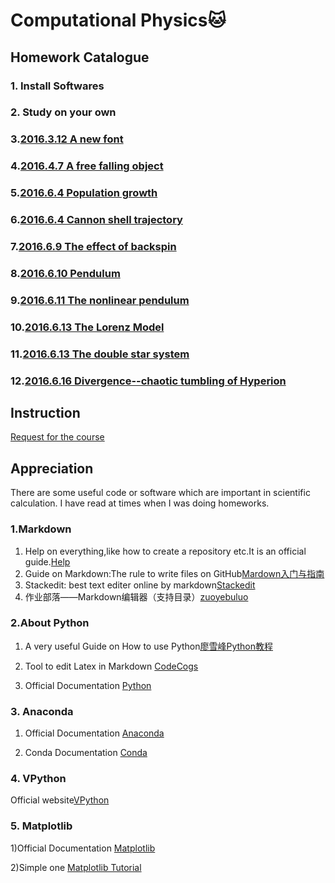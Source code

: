 # Computational Physics:cat:
## Homework Catalogue
### 1. Install Softwares
### 2. Study on your own
### 3.[2016.3.12 A new font](https://github.com/Nucleus2014/computationalphysics_N2014301020131/blob/master/homework_3/2016.3.12%20A%20new%20font.md)
### 4.[2016.4.7 A free falling object](https://github.com/Nucleus2014/computationalphysics_N2014301020131/blob/master/homework_4/2016.3.30%20A%20free%20falling%20object.md)
### 5.[2016.6.4 Population growth](https://github.com/Nucleus2014/computationalphysics_N2014301020131/blob/master/homework_5/2016.6.4%20Population%20growth.md)
### 6.[2016.6.4 Cannon shell trajectory](https://github.com/Nucleus2014/computationalphysics_N2014301020131/blob/master/homework_6/2016.6.4%20Cannon%20shell%20trajectory.md)
### 7.[2016.6.9 The effect of backspin](https://github.com/Nucleus2014/computationalphysics_N2014301020131/blob/master/homework_7/2016.6.9%20The%20effect%20of%20backspin.md)
### 8.[2016.6.10 Pendulum](https://github.com/Nucleus2014/computationalphysics_N2014301020131/blob/master/homework_8/2016.6.10%20Pendulum.md)
### 9.[2016.6.11 The nonlinear pendulum](https://github.com/Nucleus2014/computationalphysics_N2014301020131/blob/master/homework_9/2016.6.11%20Nonlinear%20pendulum.md)
### 10.[2016.6.13 The Lorenz Model](https://github.com/Nucleus2014/computationalphysics_N2014301020131/blob/master/homework_10/2016.6.13%20The%20Lorenz%20Model.md)
### 11.[2016.6.13 The double star system](https://github.com/Nucleus2014/computationalphysics_N2014301020131/blob/master/homework_11/2016.6.13%20The%20double%20star%20system.md)
### 12.[2016.6.16 Divergence--chaotic tumbling of Hyperion](https://github.com/Nucleus2014/computationalphysics_N2014301020131/blob/master/homework_12/2016.6.16%20Divergence.md)

## Instruction
[Request for the course](https://github.com/caihao/computational_physics_whu/blob/master/README.md)  

## Appreciation
There are some useful code or software which are important in scientific calculation. I have read at times when I was doing homeworks.
### 1.Markdown
1. Help on everything,like how to create a repository etc.It is an official guide.[Help](https://help.github.com/)
2. Guide on Markdown:The rule to write files on GitHub[Mardown入门与指南](http://sspai.com/25137)
3. Stackedit: best text editer online by markdown[Stackedit](https://stackedit.io/)
4. 作业部落——Markdown编辑器（支持目录）[zuoyebuluo](https://www.zybuluo.com/mdeditor)

### 2.About Python
1) A very useful Guide on How to use Python[廖雪峰Python教程](http://www.liaoxuefeng.com/wiki/001374738125095c955c1e6d8bb493182103fac9270762a000/)

2) Tool to edit Latex in Markdown [CodeCogs](http://latex.codecogs.com/)

3) Official Documentation [Python](https://www.python.org/)

### 3. Anaconda
1) Official Documentation [Anaconda](https://docs.continuum.io/anaconda/index)

2) Conda Documentation [Conda](http://conda.pydata.org/docs/test-drive.html)

### 4. VPython
Official website[VPython](http://www.vpython.org/)

### 5. Matplotlib
1)Official Documentation [Matplotlib](http://matplotlib.org/contents.html)

2)Simple one [Matplotlib Tutorial](http://www.labri.fr/perso/nrougier/teaching/matplotlib/)

